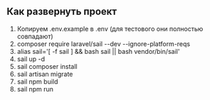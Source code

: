 ## Как развернуть проект

1) Копируем .env.example в .env (для тестового они полностью совпадают)
2) composer require laravel/sail --dev --ignore-platform-reqs
3) alias sail='[ -f sail ] && bash sail || bash vendor/bin/sail'
4) sail up -d
5) sail composer install
6) sail artisan migrate
7) sail npm build
8) sail npm run

